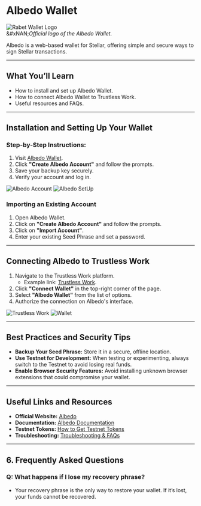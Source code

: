 # Albedo Wallet

![Rabet Wallet Logo](../images/albedo-logo.png)\
&#xNAN;_&#x4F;fficial logo of the Albedo Wallet._

Albedo is a web-based wallet for Stellar, offering simple and secure ways to sign Stellar transactions.

***

## **What You’ll Learn**

* How to install and set up Albedo Wallet.
* How to connect Albedo Wallet to Trustless Work.
* Useful resources and FAQs.

***

## **Installation and Setting Up Your Wallet**

### **Step-by-Step Instructions:**

1. Visit [Albedo Wallet](https://albedo.link/).
2. Click **"Create Albedo Account"** and follow the prompts.
3. Save your backup key securely.
4. Verify your account and log in.

![Albedo Account](../images/albedo-account.png) ![Albedo SetUp](../images/albedo-setup.png)

### **Importing an Existing Account**

1. Open Albedo Wallet.
2. Click on **"Create Albedo Account"** and follow the prompts.
3. Click on **"Import Account"**.
4. Enter your existing Seed Phrase and set a password.

***

## **Connecting Albedo to Trustless Work**

1. Navigate to the Trustless Work platform.
   * Example link: [Trustless Work](https://dapp.trustlesswork.com/).
2. Click **"Connect Wallet"** in the top-right corner of the page.
3. Select **"Albedo Wallet"** from the list of options.
4. Authorize the connection on Albedo's interface.

![Trustless Work](../images/trustless-work.png) ![Wallet](../images/wallet-select.png)

***

## **Best Practices and Security Tips**

* **Backup Your Seed Phrase:** Store it in a secure, offline location.
* **Use Testnet for Development:** When testing or experimenting, always switch to the Testnet to avoid losing real funds.
* **Enable Browser Security Features:** Avoid installing unknown browser extensions that could compromise your wallet.

***

## **Useful Links and Resources**

* **Official Website:** [Albedo](https://albedo.link/)
* **Documentation:** [Albedo Documentation](https://albedo.link/docs)
* **Testnet Tokens:** [How to Get Testnet Tokens](../../../trustless-work-dapp/testnet-tokens.md)
* **Troubleshooting:** [Troubleshooting & FAQs](../troubleshooting.md)

***

## **6. Frequently Asked Questions**

### **Q: What happens if I lose my recovery phrase?**

* Your recovery phrase is the only way to restore your wallet. If it’s lost, your funds cannot be recovered.
